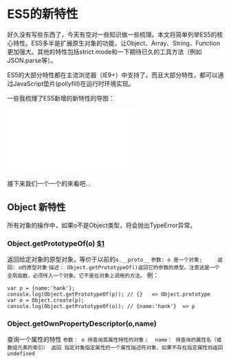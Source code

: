 # ES5的新特性

好久没有写些东西了，今天有空对一些知识做一些梳理。本文将简单列举ES5的核心特性。ES5多半是扩展原生对象的功能，让Object、Array、String、Function更加强大。其他的特性包括strict mode和一下期待已久的工具方法（例如JSON.parse等）。

ES5的大部分特性都在主流浏览器（IE9+）中支持了。而且大部分特性，都可以通过JavaScript垫片(pollyfill)在运行时环境实现。

一些我梳理了ES5新增的新特性的导图：
<iframe id=\'embed_dom\' name=\'embed_dom\' frameborder=\'0\' style=\'display:block\;width:100%\; height:600px\;\' src=\"https://www.processon.com/embed/mind/5852a97ae4b05a02847b559e\"></iframe>

接下来我们一个一个的来看吧...
## Object 新特性
所有对象的操作中，如果o不是Object类型，将会抛出TypeError异常。
### Object.getPrototypeOf(o) [$1](https://developer.mozilla.org/en/JavaScript/Reference/Global_Objects/Object/GetPrototypeOf)
返回给定对象的原型对象，等价于以前的`o.__proto__`
`参数: o 是一个对象;     返回: o的原型对象`
`描述： Object.getPrototypeOf()返回它的参数的原型。注意这是一个全局函数，必须传入一个对象。它不是在对象上调用的方法。`
例：
```
var p = {name:'hank'};
console.log(Object.getPrototypeOf(p)); // {}   => Object.prototype
var o = Object.create(p);
console.log(Object.getPrototypeOf(o)); // {name:'hank'}  => p
```

### Object.getOwnPropertyDescriptor(o,name)
查询一个属性的特性
`参数：
  o 待查询其属性特性的对象； 
  name： 待查询的属性名（或数组元素的索引）
返回
  指定对象指定属性的一个属性描述符对象，如果不存在指定属性则返回undefined`





